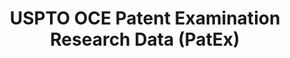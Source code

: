 ---
bigquery: https://console.cloud.google.com/bigquery?p=patents-public-data&d=uspto_oce_pair&page=dataset
citation: 'Graham, S. Marco, A., and Miller, A. (2015). “The USPTO Patent Examination
  Research Dataset: A Window on the Process of Patent Examination.”'
contributors: Graham, S. Marco, A., Miller, A.
cost: None
description: The latest version of PatEx (referred to below as the 2020 release) contains
  detailed information on nearly 11.9 million publicly-viewable provisional and non-provisional
  patent applications to the USPTO and over 4.6 million Patent Cooperation Treaty
  (PCT) applications. It is based on data that OCE downloaded from the Patent Examination
  Data System (PEDS) in April, 2021. The PEDS data are sourced from Public PAIR. The
  first time that OCE used PEDS as the basis of PatEx was for the 2019 release. We
  took the PEDS data and organized it into the familiar PatEx data files, which are
  based on the organization of the Public PAIR portal. The data files include information
  on each application’s characteristics, prosecution history, continuation history,
  claims of foreign priority, patent term adjustment history, publication history,
  and correspondence address information.
documentation: 'For the 2019 and later releases, new technical documentation is available
  https://www.uspto.gov/sites/default/files/documents/PatEx-2019-Technical-Doc.pdf


  A document describing the 2014-2017 data sets is available and can be cited as:
  Graham, Stuart J.H. and Marco, Alan C. and Miller, Richard, The USPTO Patent Examination
  Research Dataset: A Window on the Process of Patent Examination (November 30, 2015).
  Available at SSRN: https://ssrn.com/abstract=2702637.'
last_edit: Mon, 04 Apr 2022 19:06:22 GMT
location: https://www.uspto.gov/ip-policy/economic-research/research-datasets/patent-examination-research-dataset-public-pair
maintained_by: EconomicsData@uspto.gov
related_publications: https://ssrn.com/abstract=29956744, https://ssrn.com/abstract=2702637
schema_fields: '[''abandon_date'', ''event_description'', ''examiner_name_last'',
  ''application_number'', ''inventor_name_last'', ''wipo_pub_date'', ''wipo_pub_number'',
  ''patent_issue_date'', ''file_location'', ''parent_country_code'', ''correspondence_city'',
  ''correspondence_country_code'', ''examiner_name_middle'', ''recorded_date'', ''examiner_art_unit'',
  ''customer_number'', ''file_location_date'', ''earliest_pgpub_date'', ''uspc_subclass'',
  ''correspondence_region_code'', ''inventor_country_name'', ''parent_country'', ''inventor_name_first'',
  ''disposal_type'', ''correspondence_street_line_1'', ''examiner_name_first'', ''patent_number'',
  ''correspondence_postal_code'', ''correspondence_name_line_1'', ''parent_application_number'',
  ''invention_subject_matter'', ''invention_title'', ''earliest_pgpub_number'', ''inventor_country_code'',
  ''uspc_class'', ''small_entity_indicator'', ''confirm_number'', ''inventor_address_type'',
  ''appl_status_code'', ''correspondence_country_name'', ''filing_date'', ''application_number_pair'',
  ''status_code'', ''inventor_name_middle'', ''aia_first_to_file'', ''foreign_parent_id'',
  ''continuation_type'', ''parent_filing_date'', ''event_code'', ''correspondence_street_line_2'',
  ''child_filing_date'', ''examiner_id'', ''appl_status_date'', ''correspondence_name_line_2'',
  ''sequence_number'', ''inventor_rank'', ''child_application_number'', ''application_type'',
  ''correspondence_region_name'', ''atty_docket_number'', ''foreign_parent_date'',
  ''status_description'', ''inventor_region_code'']'
shortname: patex
tags:
- patents
- legal
- history
terms_of_use: 'USPTO’s online databases are not designed or intended to be a source
  for bulk downloads of USPTO data when accessed through the website’s interfaces.
  Individuals, companies, IP addresses, or blocks of IP addresses who, in effect,
  deny or decrease service by generating unusually high numbers of database accesses
  (searches, pages, or hits), whether generated manually or in an automated fashion,
  may be denied access to USPTO servers without notice.


  Bulk data products may be separately obtained from the USPTO, either for free or
  at the cost of dissemination. For details, see information on Electronic Bulk Data
  Products: https://www.uspto.gov/learning-and-resources/electronic-bulk-data-products'
title: USPTO OCE Patent Examination Research Data (PatEx)
uuid: 4342caa7-23af-420c-b2f6-6088f133df6a
---